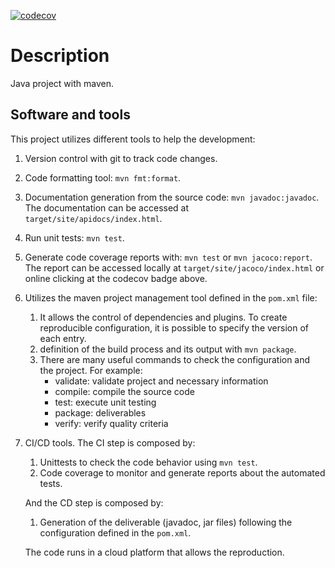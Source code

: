 [![codecov](https://codecov.io/gh/mashi/maven-archetype-quickstart/branch/main/graph/badge.svg?token=FCOMG51FL3)](https://codecov.io/gh/mashi/maven-archetype-quickstart)

# Description
Java project with maven.


## Software and tools
This project utilizes different tools to help the development:

1. Version control with git to track code changes.
1. Code formatting tool: `mvn fmt:format`.
1. Documentation generation from the source code: `mvn javadoc:javadoc`. The documentation can be accessed at `target/site/apidocs/index.html`.
1. Run unit tests: `mvn test`.
1. Generate code coverage reports with: `mvn test` or `mvn jacoco:report`. The report can be accessed locally at `target/site/jacoco/index.html` or online clicking at the codecov badge above.
1. Utilizes the maven project management tool defined in the `pom.xml` file:
    1. It allows the control of dependencies and plugins. To create reproducible configuration, it is possible to specify the version of each entry.
    1. definition of the build process and its output with `mvn package`.
    1. There are many useful commands to check the configuration and the project. For example:
        - validate: validate project and necessary information
        - compile: compile the source code
        - test: execute unit testing
        - package: deliverables
        - verify: verify quality criteria

1. CI/CD tools. The CI step is composed by:
    1. Unittests to check the code behavior using `mvn test`.
    1. Code coverage to monitor and generate reports about the automated tests.

    And the CD step is composed by:
    1. Generation of the deliverable (javadoc, jar files) following the configuration defined in the `pom.xml`.

    The code runs in a cloud platform that allows the reproduction.
